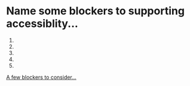 # Name some blockers to supporting accessiblity...

1.
2.
3.
4.
5.

[A few blockers to consider...](./2-blockers.md)